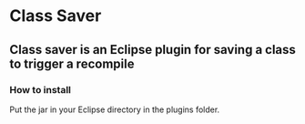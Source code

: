 # Class Saver
## Class saver is an Eclipse plugin for saving a class to trigger a recompile

### How to install
Put the jar in your Eclipse directory in the plugins folder.

